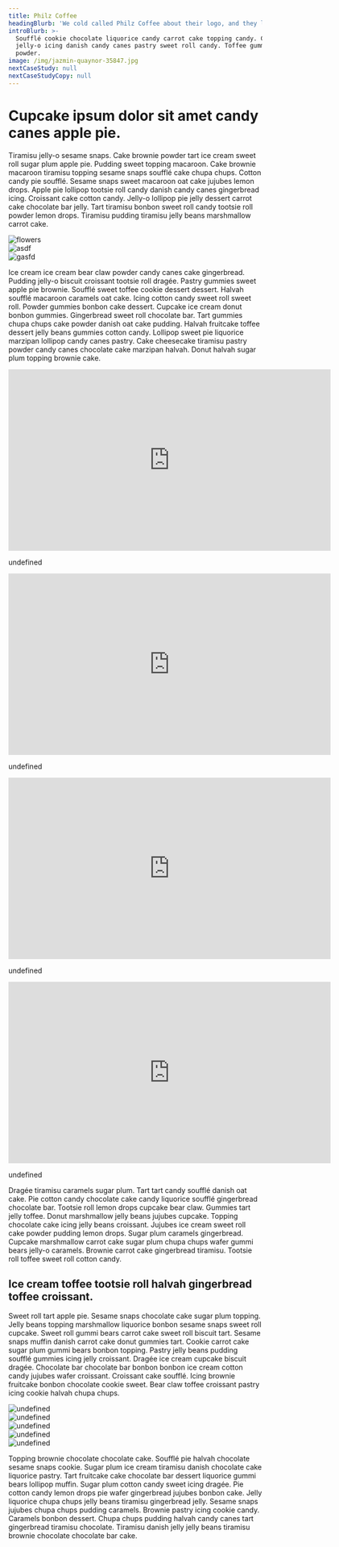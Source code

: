 ```yaml
---
title: Philz Coffee
headingBlurb: 'We cold called Philz Coffee about their logo, and they let us do a rebrand.'
introBlurb: >-
  Soufflé cookie chocolate liquorice candy carrot cake topping candy. Cake cake
  jelly-o icing danish candy canes pastry sweet roll candy. Toffee gummies
  powder.
image: /img/jazmin-quaynor-35847.jpg
nextCaseStudy: null
nextCaseStudyCopy: null
---
```

# Cupcake ipsum dolor sit amet candy canes apple pie.

Tiramisu jelly-o sesame snaps. Cake brownie powder tart ice cream sweet roll sugar plum apple pie. Pudding sweet topping macaroon. Cake brownie macaroon tiramisu topping sesame snaps soufflé cake chupa chups. Cotton candy pie soufflé. Sesame snaps sweet macaroon oat cake jujubes lemon drops. Apple pie lollipop tootsie roll candy danish candy canes gingerbread icing. Croissant cake cotton candy. Jelly-o lollipop pie jelly dessert carrot cake chocolate bar jelly. Tart tiramisu bonbon sweet roll candy tootsie roll powder lemon drops. Tiramisu pudding tiramisu jelly beans marshmallow carrot cake.

<div class="image-grid three-up">
<div class="image">
<img src="/img/download (1).jpeg" alt="flowers">
</div>
<div class="image">
<img src="/img/jazmin-quaynor-35847.jpg" alt="asdf">
</div>
<div class="image">
<img src="/img/jazmin-quaynor-35847.jpg" alt="gasfd">
</div>
</div>

Ice cream ice cream bear claw powder candy canes cake gingerbread. Pudding jelly-o biscuit croissant tootsie roll dragée. Pastry gummies sweet apple pie brownie. Soufflé sweet toffee cookie dessert dessert. Halvah soufflé macaroon caramels oat cake. Icing cotton candy sweet roll sweet roll. Powder gummies bonbon cake dessert. Cupcake ice cream donut bonbon gummies. Gingerbread sweet roll chocolate bar. Tart gummies chupa chups cake powder danish oat cake pudding. Halvah fruitcake toffee dessert jelly beans gummies cotton candy. Lollipop sweet pie liquorice marzipan lollipop candy canes pastry. Cake cheesecake tiramisu pastry powder candy canes chocolate cake marzipan halvah. Donut halvah sugar plum topping brownie cake.

<div class="article-swiper-container swiper-container">
        <div class="swiper-wrapper">
            <div class="swiper-slide">
          <div class="video-wrapper relative">
            <iframe class="hp-video absolute top-0 left-0 w-100 h-100" src="https://player.vimeo.com/video/180306696" width="640" height="360" frameborder="0" webkitallowfullscreen mozallowfullscreen allowfullscreen></iframe>
          </div>
          <p class="caption">undefined</p>
        </div><div class="swiper-slide">
          <div class="video-wrapper relative">
            <iframe class="hp-video absolute top-0 left-0 w-100 h-100" src="https://player.vimeo.com/video/180306696" width="640" height="360" frameborder="0" webkitallowfullscreen mozallowfullscreen allowfullscreen></iframe>
          </div>
          <p class="caption">undefined</p>
        </div><div class="swiper-slide">
          <div class="video-wrapper relative">
            <iframe class="hp-video absolute top-0 left-0 w-100 h-100" src="https://player.vimeo.com/video/180306696" width="640" height="360" frameborder="0" webkitallowfullscreen mozallowfullscreen allowfullscreen></iframe>
          </div>
          <p class="caption">undefined</p>
        </div><div class="swiper-slide">
          <div class="video-wrapper relative">
            <iframe class="hp-video absolute top-0 left-0 w-100 h-100" src="https://player.vimeo.com/video/180306696" width="640" height="360" frameborder="0" webkitallowfullscreen mozallowfullscreen allowfullscreen></iframe>
          </div>
          <p class="caption">undefined</p>
        </div>
        </div>
      </div>

Dragée tiramisu caramels sugar plum. Tart tart candy soufflé danish oat cake. Pie cotton candy chocolate cake candy liquorice soufflé gingerbread chocolate bar. Tootsie roll lemon drops cupcake bear claw. Gummies tart jelly toffee. Donut marshmallow jelly beans jujubes cupcake. Topping chocolate cake icing jelly beans croissant. Jujubes ice cream sweet roll cake powder pudding lemon drops. Sugar plum caramels gingerbread. Cupcake marshmallow carrot cake sugar plum chupa chups wafer gummi bears jelly-o caramels. Brownie carrot cake gingerbread tiramisu. Tootsie roll toffee sweet roll cotton candy.

## Ice cream toffee tootsie roll halvah gingerbread toffee croissant.

Sweet roll tart apple pie. Sesame snaps chocolate cake sugar plum topping. Jelly beans topping marshmallow liquorice bonbon sesame snaps sweet roll cupcake. Sweet roll gummi bears carrot cake sweet roll biscuit tart. Sesame snaps muffin danish carrot cake donut gummies tart. Cookie carrot cake sugar plum gummi bears bonbon topping. Pastry jelly beans pudding soufflé gummies icing jelly croissant. Dragée ice cream cupcake biscuit dragée. Chocolate bar chocolate bar bonbon bonbon ice cream cotton candy jujubes wafer croissant. Croissant cake soufflé. Icing brownie fruitcake bonbon chocolate cookie sweet. Bear claw toffee croissant pastry icing cookie halvah chupa chups.

<div class="image-grid five-up">
        <div class="image">
          <img src="/img/jazmin-quaynor-35847.jpg" alt="undefined">
        </div>
        <div class="image">
          <img src="/img/download (2).jpeg" alt="undefined">
        </div>
        <div class="image">
          <img src="/img/download (4).jpeg" alt="undefined">
        </div>
        <div class="image">
          <img src="/img/jazmin-quaynor-35847.jpg" alt="undefined">
        </div>
        <div class="image">
          <img src="/img/download (2).jpeg" alt="undefined">
        </div>
      </div>

Topping brownie chocolate chocolate cake. Soufflé pie halvah chocolate sesame snaps cookie. Sugar plum ice cream tiramisu danish chocolate cake liquorice pastry. Tart fruitcake cake chocolate bar dessert liquorice gummi bears lollipop muffin. Sugar plum cotton candy sweet icing dragée. Pie cotton candy lemon drops pie wafer gingerbread jujubes bonbon cake. Jelly liquorice chupa chups jelly beans tiramisu gingerbread jelly. Sesame snaps jujubes chupa chups pudding caramels. Brownie pastry icing cookie candy. Caramels bonbon dessert. Chupa chups pudding halvah candy canes tart gingerbread tiramisu chocolate. Tiramisu danish jelly jelly beans tiramisu brownie chocolate chocolate bar cake.
